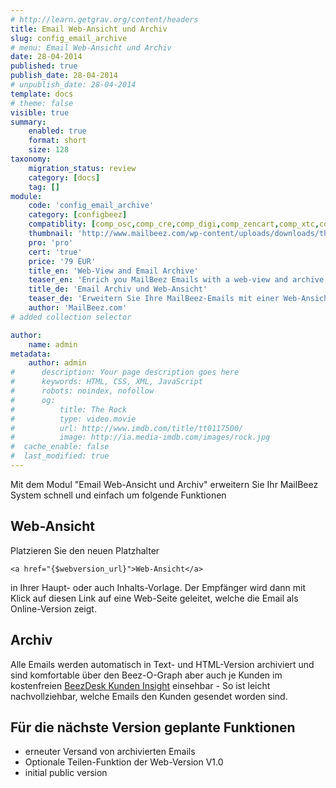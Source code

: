 ```yaml
---
# http://learn.getgrav.org/content/headers
title: Email Web-Ansicht und Archiv
slug: config_email_archive
# menu: Email Web-Ansicht und Archiv
date: 28-04-2014
published: true
publish_date: 28-04-2014
# unpublish_date: 28-04-2014
template: docs
# theme: false
visible: true
summary:
    enabled: true
    format: short
    size: 128
taxonomy:
    migration_status: review
    category: [docs]
    tag: []
module:
    code: 'config_email_archive'
    category: [configbeez]
    compatiblity: [comp_osc,comp_cre,comp_digi,comp_zencart,comp_xtc,comp_gambio]
    thumbnail: 'http://www.mailbeez.com/wp-content/uploads/downloads/thumbnails/2014/04/icon_32.png'
    pro: 'pro'
    cert: 'true'
    price: '79 EUR'
    title_en: 'Web-View and Email Archive'
    teaser_en: 'Enrich you MailBeez Emails with a web-view and archive them'
    title_de: 'Email Archiv und Web-Ansicht'
    teaser_de: 'Erweitern Sie Ihre MailBeez-Emails mit einer Web-Ansicht und archivieren Sie diese.'
    author: 'MailBeez.com'
# added collection selector

author:
    name: admin
metadata:
    author: admin
#      description: Your page description goes here
#      keywords: HTML, CSS, XML, JavaScript
#      robots: noindex, nofollow
#      og:
#          title: The Rock
#          type: video.movie
#          url: http://www.imdb.com/title/tt0117500/
#          image: http://ia.media-imdb.com/images/rock.jpg
#  cache_enable: false
#  last_modified: true
---
```


Mit dem Modul "Email Web-Ansicht und Archiv" erweitern Sie Ihr MailBeez System schnell und einfach um folgende Funktionen

## Web-Ansicht

Platzieren Sie den neuen Platzhalter

 
    <a href="{$webversion_url}">Web-Ansicht</a>


in Ihrer Haupt- oder auch Inhalts-Vorlage. Der Empfänger wird dann mit Klick auf diesen Link auf eine Web-Seite geleitet, welche die Email als Online-Version zeigt.

## Archiv

Alle Emails werden automatisch in Text- und HTML-Version archiviert und sind komfortable über den Beez-O-Graph aber auch je Kunden im kostenfreien [BeezDesk Kunden Insight](/dokumentation/configbeez/config_customer_insight/) einsehbar - So ist leicht nachvollziehbar, welche Emails den Kunden gesendet worden sind.

## Für die nächste Version geplante Funktionen

- erneuter Versand von archivierten Emails
- Optionale Teilen-Funktion der Web-Version
V1.0
- initial public version